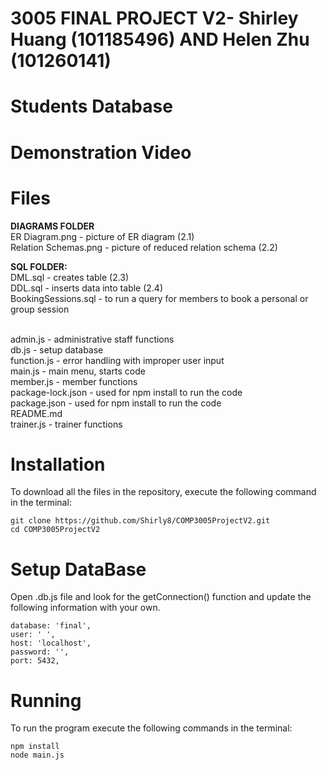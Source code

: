 # 3005 FINAL PROJECT V2- Shirley Huang (101185496) AND Helen Zhu (101260141)

# Students Database

# Demonstration Video

# Files
**DIAGRAMS FOLDER**
<br/> ER Diagram.png - picture of ER diagram (2.1)
<br/> Relation Schemas.png - picture of reduced relation schema (2.2)

**SQL FOLDER:**
<br/> DML.sql - creates table (2.3)
<br/>  DDL.sql - inserts data into table (2.4) 
<br/> BookingSessions.sql - to run a query for members to book a personal or group session 

<br/> admin.js - administrative staff functions 
<br/> db.js - setup database 
<br/> function.js - error handling with improper user input
<br/> main.js - main menu, starts code
<br/> member.js - member functions
<br/> package-lock.json - used for npm install to run the code
<br/> package.json - used for npm install to run the code 
<br/> README.md 
<br/> trainer.js - trainer functions

# Installation
To download all the files in the repository, execute the following command in the terminal: 
```
git clone https://github.com/Shirly8/COMP3005ProjectV2.git
cd COMP3005ProjectV2
```

# Setup DataBase
Open .db.js file and look for the getConnection() function and update the following information with your own. 
```
database: 'final',
user: ' ',
host: 'localhost',
password: '',
port: 5432,
```
# Running
To run the program execute the following commands in the terminal:
```
npm install 
node main.js
```
